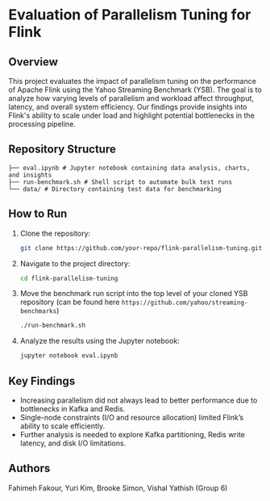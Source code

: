 # Evaluation of Parallelism Tuning for Flink  

## Overview  
This project evaluates the impact of parallelism tuning on the performance of Apache Flink using the Yahoo Streaming Benchmark (YSB). The goal is to analyze how varying levels of parallelism and workload affect throughput, latency, and overall system efficiency. Our findings provide insights into Flink's ability to scale under load and highlight potential bottlenecks in the processing pipeline.  

## Repository Structure  
```
├── eval.ipynb # Jupyter notebook containing data analysis, charts, and insights
├── run-benchmark.sh # Shell script to automate bulk test runs
└── data/ # Directory containing test data for benchmarking
```

## How to Run  
1. Clone the repository:  
   ```bash
   git clone https://github.com/your-repo/flink-parallelism-tuning.git
   ```
2. Navigate to the project directory: 
    ```bash 
    cd flink-parallelism-tuning
    ```
3. Move the benchmark run script into the top level of your cloned YSB repository (can be found here `https://github.com/yahoo/streaming-benchmarks`)
   
    ```bash
    ./run-benchmark.sh
    ```
5. Analyze the results using the Jupyter notebook:
    ```bash
    jupyter notebook eval.ipynb
    ```

## Key Findings
- Increasing parallelism did not always lead to better performance due to bottlenecks in Kafka and Redis.
- Single-node constraints (I/O and resource allocation) limited Flink’s ability to scale efficiently.
- Further analysis is needed to explore Kafka partitioning, Redis write latency, and disk I/O limitations.

## Authors
Fahimeh Fakour, Yuri Kim, Brooke Simon, Vishal Yathish (Group 6)

